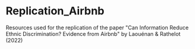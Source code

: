 # Replication_Airbnb
Resources used for the replication of the paper "Can Information Reduce Ethnic Discrimination? Evidence from Airbnb" by  Laouénan &amp; Rathelot (2022)
